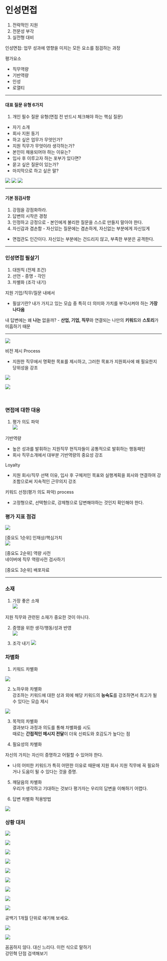 # 인성면접

1. 전략적인 지원  
2. 전문성 부각  
3. 실전형 대비  

인성면접: 업무 성과에 영향을 미치는 모든 요소를 점검하는 과정  

평가요소
- 직무역량
- 기반역량
- 인성
- 로열티

<hr>

#### 대표 질문 유형 6가지  

1. 개인 필수 질문 유형(면접 전 반드시 체크해야 하는 핵심 질문)  
- 자기 소개
- 회사 지원 동기
- 하고 싶은 업무가 무엇인가?
- 지원 직무가 무엇이라 생각하는가?
- 본인이 채용되어야 하는 이유는?
- 입사 후 이루고자 하는 포부가 있다면?
- 묻고 싶은 질문이 있는가?
- 마지막으로 하고 싶은 말?


![](2023-06-15-09-25-29.png)
![](2023-06-15-09-25-56.png)
![](2023-06-15-09-26-14.png)  

<hr>  

#### 기본 점검사항  
1. 강점을 강점화하라.  
2. 답변의 시작은 경청  
3. 인정하고 긍정으로 - 본인에게 불리한 질문을 스스로 만들지 말아야 한다.
4. 자신감과 겸손함 - 자신있는 질문에는 겸손하게, 자신없는 부분에게 자신있게
- 면접관도 인간이다. 자신있는 부분에는 건드리지 않고, 부족한 부분은 공격한다.  

<hr>  

### 인성면접 필살기  

1. 대원칙 (전제 조건)  
2. 선언 - 증명 - 각인
3. 차별화 (조각 내기)

지원 기업/직무/질문 내에서  

-  필살기란? 내가 가지고 있는 모습 중 특히 더 의미와 가치를 부각시켜야 하는 **가장 나다움**  

내 답변에는 왜 **나는** 없을까? - **산업, 기업, 직무**와 연결되는 나만의 **키워드**와 **스토리**가 미흡하기 때문  

<hr>  

![](2023-06-15-09-49-25.png)

비전 제시 Process  
- 지원한 직무에서 명확한 목표를 제시하고, 그러한 목표가 지원회사에 왜 필요한지 당위성을 강조  

![](2023-06-15-10-01-53.png)

![](2023-06-15-10-09-55.png)

<br> 

### 면접에 대한 대응 

1. 평가 의도 파악  
![](2023-06-15-10-10-12.png)  

기반역량  
- 높은 성과를 발휘하는 지원직무 현직자들이 공통적으로 발휘하는 행동패턴
- 회사 직무소개에서 대부분 기반역량의 중요성 강조  

Loyalty  
- 지원 회사/직무 선택 이유, 입사 후 구체저인 목표와 실행계획을 회사와 연결하여 강조함으로써 지속적인 근무의지 강조  

키워드 선정(평가 의도 파악) process  
- 고정형으로, 선택형으로, 강제형으로 답변해야하는 것인지 확인해야 한다.  

### 평가 지표 점검  

![](2023-06-15-10-20-03.png)  

[중요도 1순위] 인재상/핵심가치  
![](2023-06-15-10-22-44.png)  

[중요도 2순위] 역량 사전  
네이버에 직무 역량사전 검사하기  

[중요도 3순위] 배포자료  

<hr>  

### 소재  
1. 가장 좋은 소재  
![](2023-06-15-10-28-43.png)

지원 직무와 관련된 소재가 중요한 것이 아니다.  

2. 증명을 위한 생각/행동/성과 반영  
![](2023-06-15-10-29-25.png)

3. 조각 내기
![](2023-06-15-10-32-34.png)  

### 차별화  

1. 키워드 차별화 

![](2023-06-15-10-37-07.png)

2. 노하우와 차별화  
강조하는 키워드에 대한 상과 외에 해당 키워드의 **능숙도**를 강조하면서 최고가 될 수 있다는 모습 제시  

![](2023-06-15-10-44-25.png)

3. 목적의 차별화  
결과보다 과정과 의도를 통해 차별화를 시도  
때로는 **간접적인 메시지 전달**이 더욱 신뢰도와 호감도가 높다는 점

4. 필요성의 차별화  

자신의 가치는 자신이 증명하고 어필할 수 있어야 한다.  
- 나의 어떠한 키워드가 특히 어떤한 이유로 때문에 지원 회사 지원 직무에 꼭 필요하거나 도움이 될 수 있다는 것을 증명.

5. 깨달음의 차별화  
우리가 생각하고 기대하는 것보다 평가자는 우리의 답변을 이해하기 어렵다.  

6. 답변 차별화 적용방법  

![](2023-06-15-10-53-51.png)

### 상황 대처  

![](2023-06-15-11-11-29.png)  

![](2023-06-15-11-15-21.png)

![](2023-06-15-11-20-06.png)

![](2023-06-15-11-21-01.png)

![](2023-06-15-11-21-23.png)

![](2023-06-15-11-22-40.png)

![](2023-06-15-11-27-28.png)

![](2023-06-15-11-29-13.png)

![](2023-06-15-11-43-58.png)

공백기 1개월 단위로 얘기해 보세요.

![](2023-06-15-11-47-07.png)

![](2023-06-15-11-52-08.png)

꼼꼼하지 않다. 대신 느리다. 이런 식으로 말하기  
강민혁 단점 검색해보기 